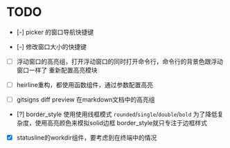 # TODO

- [-] picker 的窗口导航快捷键

- [-] 修改窗口大小的快捷键

- [ ] 浮动窗口的高亮组，打开浮动窗口的同时打开命令行，命令行的背景色跟浮动窗口一样了
    重新配置高亮模块

- [ ] heirline重构，都使用函数组件，通过参数配置高亮

- [ ] gitsigns diff preview 在markdown文档中的高亮组

- [?] border_style 使用使用线框模式 `rounded`/`single`/`double`/`bold`
    为了降低复杂度，使用高亮颜色来模拟solid边框
    border_style就只专注于边框样式

- [x] statusline的workdir组件，要考虑到在终端中的情况
